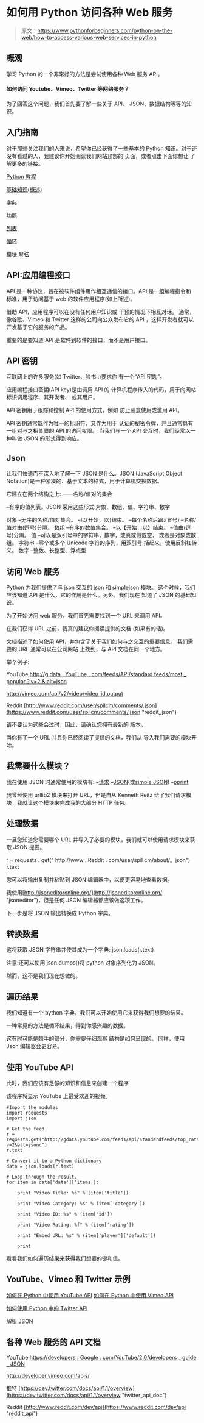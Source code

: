 # 如何用 Python 访问各种 Web 服务

> 原文：<https://www.pythonforbeginners.com/python-on-the-web/how-to-access-various-web-services-in-python>

## 概观

学习 Python 的一个非常好的方法是尝试使用各种 Web 服务
API。

#### 如何访问 Youtube、Vimeo、Twitter 等网络服务？

为了回答这个问题，我们首先要了解一些关于 API、
JSON、数据结构等等的知识。

## 入门指南

对于那些关注我们的人来说，希望你已经获得了一些基本的 Python 知识。对于还没有看过的人，我建议你开始阅读我们网站顶部的
页面，或者点击下面你想让
了解更多的链接。

[Python 教程](https://www.pythonforbeginners.com/python-tutorial/)

[基础知识(概述)](https://www.pythonforbeginners.com/basics/python-quick-guide "basics_python")

[字典](/dictionary/ "dictionary_python")

[功能](https://www.pythonforbeginners.com/basics/python-functions-cheat-sheet "functions")

[列表](https://www.pythonforbeginners.com/basics/python-lists-cheat-sheet "lists_python")

[循环](https://www.pythonforbeginners.com/loops/for-while-and-nested-loops-in-python "loops_python")

[模块](https://www.pythonforbeginners.com/modules-in-python/python-modules "modules_python")
 [琴弦](https://www.pythonforbeginners.com/basics/strings "strings_python")

## API:应用编程接口

API 是一种协议，旨在被软件组件用作相互通信的接口。API 是一组编程指令和
标准，用于访问基于 web 的软件应用程序(如上所述)。

借助 API，应用程序可以在没有任何用户知识或
干预的情况下相互对话。
通常，像谷歌、Vimeo 和 Twitter 这样的公司向公众发布它的 API
，这样开发者就可以开发基于它的服务的产品。

重要的是要知道 API 是软件到软件的接口，而不是用户接口。

## API 密钥

互联网上的许多服务(如 Twitter、脸书..)要求你
有一个“API 密匙”。

应用编程接口密钥(API key)是由调用 API 的
计算机程序传入的代码，用于向网站标识调用程序、其开发者、
或其用户。

API 密钥用于跟踪和控制 API 的使用方式，例如
防止恶意使用或滥用 API。

API 密钥通常既作为唯一的标识符，又作为用于
认证的秘密令牌，并且通常具有一组对与之相关联的 API
的访问权限。
当我们与一个 API 交互时，我们经常以一种叫做 JSON 的形式得到响应。

## Json

让我们快速而不深入地了解一下 JSON 是什么。JSON (JavaScript Object Notation)是一种紧凑的、基于文本的格式，用于计算机交换数据。

它建立在两个结构之上:
——名称/值对的集合

–有序的值列表。JSON 采用这些形式:对象、数组、值、字符串、数字

对象
–无序的名称/值对集合。
–以{开始，以}结束。
–每个名称后跟:(冒号)
–名称/值对由(逗号)分隔。
数组
–有序的数值集合。
–以【开始，以】结束。
–值由(逗号)分隔。
值
–可以是双引号中的字符串，数字，或真或假或空，
或者是对象或数组。
字符串
–零个或多个 Unicode 字符的序列，用双引号
括起来，使用反斜杠转义。
数字
–整数、长整型、浮点型

## 访问 Web 服务

Python 为我们提供了与 json 交互的 [json](https://docs.python.org/2/library/json.html "json_python") 和 [simplejson](https://pypi.python.org/pypi/simplejson "simplejson") 模块。
这个时候，我们应该知道 API 是什么，它的作用是什么。另外，我们现在
知道了 JSON 的基础知识。

为了开始访问 web 服务，我们首先需要找到一个 URL 来调用 API。

在我们获得 URL 之前，我真的建议你阅读提供的文档
(如果有的话)。

文档描述了如何使用 API，并包含了关于我们如何与之交互的重要信息。
我们需要的 URL 通常可以在公司网站
上找到，与 API 文档在同一个地方。

举个例子:

YouTube
[http://g data . YouTube . com/feeds/API/standard feeds/most _ popular？v=2 & alt=json](https://gdata.youtube.com/feeds/api/standardfeeds/most_popular?v=2&alt=json "youtube_jsonc")

http://vimeo.com/api/v2/video/video_id.output

Reddit
[http://www.reddit.com/user/spilcm/comments/.json](https://www.reddit.com/user/spilcm/comments/.json "reddit_json")

请不要认为这些会过时，因此，请确认您拥有最新的
版本。

当你有了一个 URL 并且你已经阅读了提供的文档，我们从
导入我们需要的模块开始。

## 我需要什么模块？

我在使用 JSON 时通常使用的模块有:
–[请求](http://docs.python-requests.org/en/latest/ "requests_module")
–[JSON](https://docs.python.org/2/library/json.html "json_module")(或[simple JSON](https://pypi.python.org/pypi/simplejson "simplejson_module"))
–[pprint](https://docs.python.org/2/library/pprint.html "pprint_module")

我曾经使用 urllib2 模块来打开 URL，但是自从 Kenneth Reitz
给了我们请求模块，我就让这个模块来完成我的大部分 HTTP 任务。

## 处理数据

一旦您知道您需要哪个 URL 并导入了必要的模块，我们就可以使用请求模块来获取 JSON 提要。

r = requests . get(" http://www . Reddit . com/user/spil cm/about/。json")
r.text

您可以将输出复制并粘贴到 JSON 编辑器中，以便更容易地查看数据。

我使用[http://jsoneditoronline.org/](http://jsoneditoronline.org/ "jsoneditor")，但是任何 JSON 编辑器都应该做这项工作。

下一步是将 JSON 输出转换成 Python 字典。

## 转换数据

这将获取 JSON 字符串并使其成为一个字典:
json.loads(r.text)

注意:还可以使用
json.dumps()将 python 对象序列化为 JSON。

然而，这不是我们现在想做的。

## 遍历结果

我们知道有一个 python 字典，我们可以开始使用它来获得我们想要的结果。

一种常见的方法是循环结果，得到你感兴趣的数据。

这有时可能是棘手的部分，你需要仔细观察
结构是如何呈现的。
同样，使用 Json 编辑器会更容易。

## 使用 YouTube API

此时，我们应该有足够的知识和信息来创建一个程序

该程序将显示 YouTube 上最受欢迎的视频。

```
#Import the modules
import requests
import json

# Get the feed
r = requests.get("http://gdata.youtube.com/feeds/api/standardfeeds/top_rated?v=2&alt=jsonc")
r.text

# Convert it to a Python dictionary
data = json.loads(r.text)

# Loop through the result.
for item in data['data']['items']:

    print "Video Title: %s" % (item['title'])

    print "Video Category: %s" % (item['category'])

    print "Video ID: %s" % (item['id'])

    print "Video Rating: %f" % (item['rating'])

    print "Embed URL: %s" % (item['player']['default'])

    print
```

看看我们如何遍历结果来获得我们想要的键和值。

## YouTube、Vimeo 和 Twitter 示例

[如何在 Python 中使用 YouTube API](https://www.pythonforbeginners.com/api/using-the-youtube-api "youtube_pfb")
 [如何在 Python 中使用 Vimeo API](https://www.pythonforbeginners.com/api/how-to-use-the-vimeo-api-in-python "vimeo_api_pfb")

[如何使用 Python 中的 Twitter API](https://www.pythonforbeginners.com/code-snippets-source-code/tweet-search-with-python "twitter_script_pfb")

[解析 JSON](https://www.pythonforbeginners.com/json/parsingjson "parsing_json_pfb")

## 各种 Web 服务的 API 文档

YouTube
[https://developers . Google . com/YouTube/2.0/developers _ guide _ JSON](https://developers.google.com/youtube/2.0/developers_guide_json "youtube_api_doc")

http://developer.vimeo.com/apis/

推特
[https://dev.twitter.com/docs/api/1.1/overview](https://dev.twitter.com/docs/api/1.1/overview "twitter_api_doc")

Reddit
[http://www.reddit.com/dev/api](https://www.reddit.com/dev/api "reddit_api")